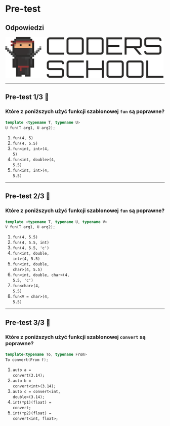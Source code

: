 <!-- .slide: data-background="#111111" -->

# Pre-test

## Odpowiedzi

<a href="https://coders.school">
    <img width="500" src="../img/coders_school_logo.png" alt="Coders School" class="plain">
</a>

___

## Pre-test 1/3 🤯

### Które z poniższych użyć funkcji szablonowej `fun` są poprawne?

```cpp
template <typename T, typename U>
U fun(T arg1, U arg2);
```

1. <code class="fragment highlight-green">fun(4, 5)</code>
2. <code class="fragment highlight-green">fun(4, 5.5)</code>
3. <code class="fragment highlight-green">fun&lt;int, int&gt;(4, 5)</code>
4. <code class="fragment highlight-green">fun&lt;int, double&gt;(4, 5.5)</code>
5. <code class="fragment highlight-green">fun&lt;int, int&gt;(4, 5.5)</code>

___
<!-- .slide: style="font-size: 0.9em" -->

## Pre-test 2/3 🤯

### Które z poniższych użyć funkcji szablonowej `fun` są poprawne?

```cpp
template <typename T, typename U, typename V>
V fun(T arg1, U arg2);
```

1. <code class="fragment highlight-red">fun(4, 5.5)</code>
2. <code class="fragment highlight-red">fun(4, 5.5, int)</code>
3. <code class="fragment highlight-red">fun(4, 5.5, 'c')</code>
4. <code class="fragment highlight-green">fun&lt;int, double, int&gt;(4, 5.5)</code>
5. <code class="fragment highlight-green">fun&lt;int, double, char&gt;(4, 5.5)</code>
6. <code class="fragment highlight-red">fun&lt;int, double, char&gt;(4, 5.5, 'c')</code>
7. <code class="fragment highlight-red">fun&lt;char&gt;(4, 5.5)</code>
8. <code class="fragment highlight-red">fun&lt;V = char&gt;(4, 5.5)</code>

___
<!-- .slide: style="font-size: 0.95em" -->

## Pre-test 3/3 🤯

### Które z poniższych użyć funkcji szablonowej `convert` są poprawne?

```cpp
template<typename To, typename From>
To convert(From f);
```

1. <code class="fragment highlight-red">auto a = convert(3.14);</code>
2. <code class="fragment highlight-green">auto b = convert&lt;int&gt;(3.14);</code>
3. <code class="fragment highlight-green">auto c = convert&lt;int, double&gt;(3.14);</code>
4. <code class="fragment highlight-green">int(*p1)(float) = convert;</code>
5. <code class="fragment highlight-green">int(*p2)(float) = convert&lt;int, float&gt;;</code>
